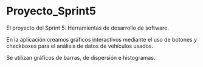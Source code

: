 # Proyecto_Sprint5
El proyecto del Sprint 5: Herramientas de desarrollo de software.

En la aplicación creamos gráficos interactivos mediante el uso de botones y checkboxes para el análisis de datos de vehículos usados.

Se utilizan gráficos de barras, de dispersión e histogramas.